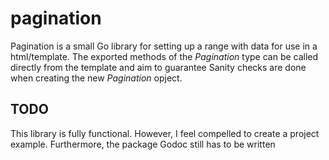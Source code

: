 # pagination
Pagination is a small Go library for setting up a range with data for use in a html/template.
The exported methods of the *Pagination* type can be called directly from the template and aim to guarantee
Sanity checks are done when creating the new *Pagination* opject.

## TODO
This library is fully functional. However, I feel compelled to create a project example.
Furthermore, the package Godoc still has to be written